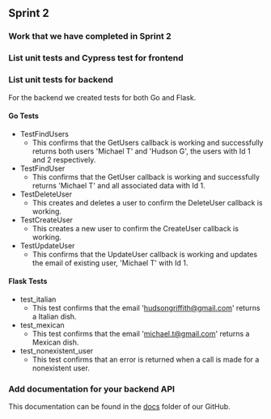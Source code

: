 ## Sprint 2

### Work that we have completed in Sprint 2

### List unit tests and Cypress test for frontend

### List unit tests for backend
For the backend we created tests for both Go and Flask.

#### Go Tests
- TestFindUsers
  - This confirms that the GetUsers callback is working and successfully returns both users 'Michael T' and 'Hudson G', the users with Id 1 and 2 respectively.
- TestFindUser
  - This confirms that the GetUser callback is working and successfully returns 'Michael T' and all associated data with Id 1.
- TestDeleteUser
  - This creates and deletes a user to confirm the DeleteUser callback is working.
- TestCreateUser
  - This creates a new user to confirm the CreateUser callback is working.
- TestUpdateUser
  - This confirms that the UpdateUser callback is working and updates the email of existing user, 'Michael T' with Id 1.

####  Flask Tests
- test_italian
  - This test confirms that the email 'hudsongriffith@gmail.com' returns a Italian dish.
- test_mexican
  -  This test confirms that the email 'michael.t@gmail.com' returns a Mexican dish.
- test_nonexistent_user
  - This test confirms that an error is returned when a call is made for a nonexistent user.

### Add documentation for your backend API 
This documentation can be found in the [docs](https://github.com/HudsonGri/foodplanner/tree/main/docs) folder of our GitHub.
